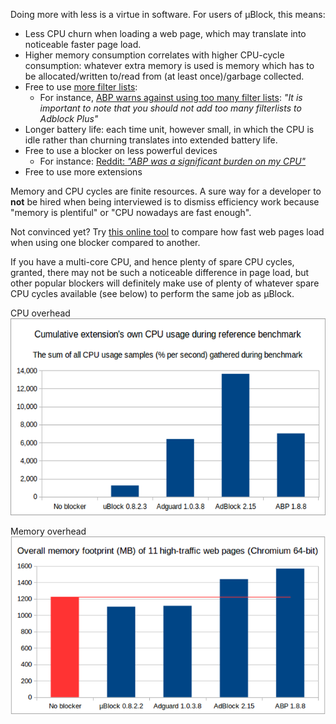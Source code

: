 Doing more with less is a virtue in software. For users of µBlock, this means:

- Less CPU churn when loading a web page, which may translate into noticeable faster page load.
- Higher memory consumption correlates with higher CPU-cycle consumption: whatever extra memory is used is memory which has to be allocated/written to/read from (at least once)/garbage collected.
- Free to use [more filter lists](https://github.com/gorhill/uBlock/wiki/Filter-lists:-gorhill):
    - For instance, [ABP warns against using too many filter lists](https://adblockplus.org/en/getting_started#subscription): _"It is important to note that you should not add too many filterlists to Adblock Plus"_
- Longer battery life: each time unit, however small, in which the CPU is idle rather than churning translates into extended battery life.
- Free to use a blocker on less powerful devices
    - For instance: [Reddit: _"ABP was a significant burden on my CPU"_](http://www.reddit.com/r/chromeos/comments/298jh1/just_a_tip_try_out_%C2%B5block_for_your_adblocking/)
- Free to use more extensions

Memory and CPU cycles are finite resources. A sure way for a developer to **not** be hired when being interviewed is to dismiss efficiency work because "memory is plentiful" or "CPU nowadays are fast enough".

Not convinced yet? Try [this online tool](http://www.numion.com/StopWatch/index.html) to compare how fast web pages load when using one blocker compared to another.

If you have a multi-core CPU, and hence plenty of spare CPU cycles, granted, there may not be such a noticeable difference in page load, but other popular blockers will definitely make use of plenty of whatever spare CPU cycles available (see below) to perform the same job as µBlock.

CPU overhead<br>
![CPU overhead](https://raw.githubusercontent.com/gorhill/uBlock/master/doc/benchmarks/cpu-usage-overall-chart-20141226.png)

Memory overhead<br>
![Memory overhead](https://raw.githubusercontent.com/gorhill/uBlock/master/doc/benchmarks/mem-usage-overall-chart-20141224.png)